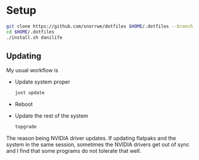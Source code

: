 # Setup

```sh
git clone https://github.com/snorrwe/dotfiles $HOME/.dotfiles --branch nixos-lifebook
cd $HOME/.dotfiles
./install.sh danilife
```

## Updating

My usual workflow is

- Update system proper

  ```sh
  just update
  ```

- Reboot

- Update the rest of the system

  ```sh
  topgrade
  ```

The reason being NVIDIA driver updates. If updating flatpaks and the system in the same session, sometimes the NVIDIA drivers get out of sync and I find that some programs do not tolerate that well.
